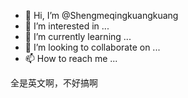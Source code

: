 - 👋 Hi, I’m @Shengmeqingkuangkuang
- 👀 I’m interested in ...
- 🌱 I’m currently learning ...
- 💞️ I’m looking to collaborate on ...
- 📫 How to reach me ...

<!---
Shengmeqingkuangkuang/Shengmeqingkuangkuang is a ✨ special ✨ repository because its `README.md` (this file) appears on your GitHub profile.
You can click the Preview link to take a look at your changes.
--->
全是英文啊，不好搞啊
